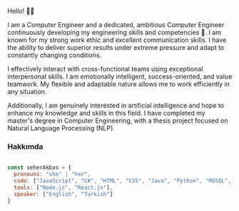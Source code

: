 
Hello! 👋👋

I am a Computer Engineer and a dedicated, ambitious Computer Engineer continuously developing my engineering skills and competencies 🚀.
I am known for my strong work ethic and excellent communication skills. I have the ability to deliver superior results under extreme pressure and adapt to constantly changing conditions.

I effectively interact with cross-functional teams using exceptional interpersonal skills. I am emotionally intelligent, success-oriented, and value teamwork.
My flexible and adaptable nature allows me to work efficiently in any situation.

Additionally, I am genuinely interested in artificial intelligence and hope to enhance my knowledge and skills in this field.
I have completed my master's degree in Computer Engineering, with a thesis project focused on Natural Language Processing (NLP).

### Hakkımda

```javascript

const seherAkbas = {
  pronouns: "she" | "her",
  code: ["JavaScript", "C#", "HTML", "CSS", "Java", "Python", "MSSQL", "PostgreSQL"],
  tools: ["Node.js", "React.js"],
  speaker: ["English", "Turkish"]
}

